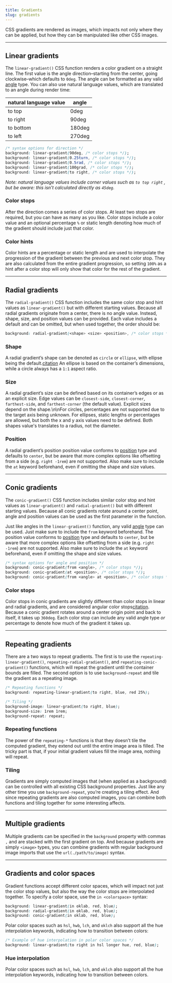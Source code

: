 ```yaml
---
title: Gradients
slug: gradients
---
```


<script>
  import LinearColorStops from "@examples/color-light/gradients/linear-color-stops.svelte";
  import LinearColorHints from "@examples/color-light/gradients/linear-color-hints.svelte";
  import RadialGradientShape from "@examples/color-light/gradients/radial-gradient-shape.svelte";
  import RadialGradientSize from "@examples/color-light/gradients/radial-gradient-size.svelte";
  import RadialGradientPosition from "@examples/color-light/gradients/radial-gradient-position.svelte";
  import ConicGradients from "@examples/color-light/gradients/conic-gradients.svelte";
  import RepeatingFunctions from "@examples/color-light/gradients/repeating-functions.svelte";
  import RepeatingTiling from "@examples/color-light/gradients/repeating-tiling.svelte";
  import ColorSpaces from "@examples/color-light/gradients/color-spaces.svelte";
  import HueInterpolation from "@examples/color-light/gradients/hue-interpolation.svelte";
</script>

CSS gradients are rendered as images, which impacts not only where they can be applied, but how they can be manipulated like other CSS images.

---

## Linear gradients

The `linear-gradient()` CSS function renders a color gradient on a straight line. The first value is the angle direction–starting from the center, going clockwise–which defaults to `0deg`. The angle can be formatted as any valid [angle](https://developer.mozilla.org/en-US/docs/Web/CSS/angle) type. You can also use natural language values, which are translated to an angle during render time:

| natural language value | angle  |
| ---------------------- | ------ |
| to top                 | 0deg   |
| to right               | 90deg  |
| to bottom              | 180deg |
| to left                | 270deg |

```css
/* syntax options for direction */
background: linear-gradient(90deg, /* color stops */);
background: linear-gradient(0.25turn, /* color stops */);
background: linear-gradient(0.5rad, /* color stops */);
background: linear-gradient(100grad, /* color stops */);
background: linear-gradient(to right, /* color stops */);
```

_Note: natural language values include corner values such as `to top right` , but be aware: this isn’t calculated directly as `45deg`._

### Color stops

After the direction comes a series of color stops. At least two stops are required, but you can have as many as you like. Color stops include a color value and an optional percentage `%` or static length denoting how much of the gradient should include just that color.

<LinearColorStops />

### Color hints

Color hints are a percentage or static length and are used to interpolate the progression of the gradient between the previous and next color stop. They are also calculated from the entire gradient progression, so setting `100%` as a hint after a color stop will only show that color for the rest of the gradient.

<LinearColorHints />

---

## Radial gradients

The `radial-gradient()` CSS function includes the same color stop and hint values as `linear-gradient()` but with different starting values. Because all radial gradients originate from a center, there is no angle value. Instead, shape, size, and position values can be provided. Each value includes a default and can be omitted, but when used together, the order should be:

```css
background: radial-gradient(<shape> <size> <position>, /* color stops */);
```

### Shape

A radial gradient’s shape can be denoted as `circle` or `ellipse`, with ellipse being the default.[citation](https://developer.mozilla.org/en-US/docs/Web/CSS/gradient/radial-gradient#values) An ellipse is based on the container’s dimensions, while a circle always has a `1:1` aspect ratio.

<RadialGradientShape />

### Size

A radial gradient’s size can be defined based on its container’s edges or as an explicit size. Edge values can be `closest-side`, `closest-corner`, `farthest-side`, and `farthest-corner` (the default value). Explicit sizes depend on the shape.\n\nFor circles, percentages are not supported due to the target axis being unknown. For ellipses, static lengths or percentages are allowed, but both the x and y axis values need to be defined. Both shapes value's translates to a radius, not the diameter.

<RadialGradientSize />

### Position

A radial gradient’s position position value conforms to [position](https://developer.mozilla.org/en-US/docs/Web/CSS/position_value) type and defaults to `center`, but be aware that more complex options like offsetting from a side (e.g. `right -1rem`) are not supported. Also make sure to include the `at` keyword beforehand, even if omitting the shape and size values.

<RadialGradientPosition />

---

## Conic gradients

The `conic-gradient()` CSS function includes similar color stop and hint values as `linear-gradient()` and `radial-gradient()` but with different starting values. Because all conic gradients rotate around a center point, angle and position values can be used as the first parameter in the function.

Just like angles in the `linear-gradient()` function, any valid [angle](https://developer.mozilla.org/en-US/docs/Web/CSS/angle) type can be used. Just make sure to include the `from` keyword beforehand. The position value conforms to [position](https://developer.mozilla.org/en-US/docs/Web/CSS/position_value) type and defaults to `center`, but be aware that more complex options like offsetting from a side (e.g. `right -1rem`) are not supported. Also make sure to include the `at` keyword beforehand, even if omitting the shape and size values.

```css
/* syntax options for angle and position */
background: conic-gradient(from <angle>, /* color stops */);
background: conic-gradient(at <position>, /* color stops */);
background: conic-gradient(from <angle> at <position>, /* color stops */);
```

### Color stops

Color stops in conic gradients are slightly different than color stops in linear and radial gradients, and are considered angular color stops[citation](https://developer.mozilla.org/en-US/docs/Web/CSS/gradient/conic-gradient#angular-color-stop). Because a conic gradient rotates around a center origin point and back to itself, it takes up `360deg`. Each color stop can include any valid angle type _or_ percentage to denote how much of the gradient it takes up.

<ConicGradients />

---

## Repeating gradients

There are a two ways to repeat gradients. The first is to use the `repeating-linear-gradient()`, `repeating-radial-gradient()`, and `repeating-conic-gradient()` functions, which will repeat the gradient until the container bounds are filled. The second option is to use `background-repeat` and tile the gradient as a repeating image.

```css
/* Repeating functions */
background: repeating-linear-gradient(to right, blue, red 25%);

/* Tiling */
background-image: linear-gradient(to right, blue);
background-size: 1rem 1rem;
background-repeat: repeat;
```

### Repeating functions

The power of the `repeating-*` functions is that they doesn’t tile the computed gradient, they extend out until the entire image area is filled. The tricky part is that, if your initial gradient values fill the image area, nothing will repeat.

<RepeatingFunctions />

### Tiling

Gradients are simply computed images that (when applied as a background) can be controlled with all existing CSS background properties. Just like any other time you use `background-repeat`, you’re creating a tiling effect. And since repeating gradients are also computed images, you can combine both functions and tiling together for some interesting affects.

<RepeatingTiling />

---

## Multiple gradients

Multiple gradients can be specified in the `background` property with commas `,` and are stacked with the first gradient on top. And because gradients are simply `<image>` types, you can combine gradients with regular background image imports that use the `url(./path/to/image)` syntax.

---

## Gradients and color spaces

Gradient functions accept different color spaces, which will impact not just the color stop values, but also the way the color stops are interpolated together. To specify a color space, use the `in <colorspace>` syntax:

```css
background: linear-gradient(in oklab, red, blue);
background: radial-gradient(in oklab, red, blue);
background: conic-gradient(in oklab, red, blue);
```

Polar color spaces such as `hsl`, `hwb`, `lch`, and `oklch` also support all the hue interpolation keywords, indicating how to transition between colors:

```css
/* Example of hue interpolation in polar color spaces */
background: linear-gradient(to right in hsl longer hue, red, blue);
```

<ColorSpaces />

### Hue interpolation

Polar color spaces such as `hsl`, `hwb`, `lch`, and `oklch` also support all the hue interpolation keywords, indicating how to transition between colors.

<HueInterpolation />
